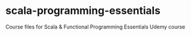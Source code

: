 # scala-programming-essentials
Course files for Scala &amp; Functional Programming Essentials Udemy course
